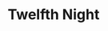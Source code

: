 ---
layout: production
title: Twelfth Night

dates: June 22 to June 24, 2012
location: Act One Studios - Chicago
director: Laura Sturm
director_bio_url: http://accidentalshakespeare.com/company/laura_sturm
---